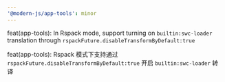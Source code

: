 ```yaml
---
'@modern-js/app-tools': minor
---
```


feat(app-tools): In Rspack mode, support turning on `builtin:swc-loader` translation through `rspackFuture.disableTransformByDefault:true`

feat(app-tools): Rspack 模式下支持通过 `rspackFuture.disableTransformByDefault:true` 开启 `builtin:swc-loader` 转译
